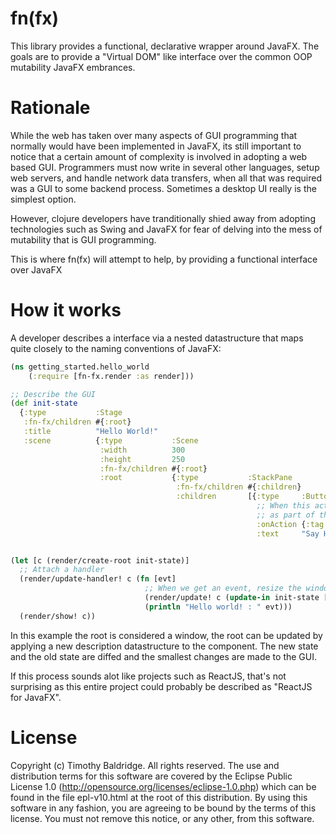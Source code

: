 # fn(fx)
This library provides a functional, declarative wrapper around JavaFX. The goals are to provide a "Virtual DOM" like
interface over the common OOP mutability JavaFX embrances. 

# Rationale
While the web has taken over many aspects of GUI programming that normally would have been implemented in JavaFX, its
still important to notice that a certain amount of complexity is involved in adopting a web based GUI. Programmers must
now write in several other languages, setup web servers, and handle network data transfers, when all that was required
was a GUI to some backend process. Sometimes a desktop UI really is the simplest option. 

However, clojure developers have tranditionally shied away from adopting technologies such as Swing and JavaFX for fear
of delving into the mess of mutability that is GUI programming. 

This is where fn(fx) will attempt to help, by providing a functional interface over JavaFX

# How it works
A developer describes a interface via a nested datastructure that maps quite closely to the naming conventions of JavaFX:

```clojure 
(ns getting_started.hello_world
    (:require [fn-fx.render :as render]))

;; Describe the GUI
(def init-state
  {:type           :Stage
   :fn-fx/children #{:root}
   :title          "Hello World!"
   :scene          {:type           :Scene
                    :width          300
                    :height         250
                    :fn-fx/children #{:root}
                    :root           {:type           :StackPane
                                     :fn-fx/children #{:children}
                                     :children       [{:type     :Button
                                                       ;; When this action is fired, provide the tag data
                                                       ;; as part of the event handed to the event handler
                                                       :onAction {:tag :say-hello}
                                                       :text     "Say Hello World"}]}}})


(let [c (render/create-root init-state)]
  ;; Attach a handler
  (render/update-handler! c (fn [evt]
                              ;; When we get an event, resize the window
                              (render/update! c (update-in init-state [:scene :width] + 10))
                              (println "Hello world! : " evt)))
  (render/show! c))
```

In this example the root is considered a window, the root can be updated by applying a new description datastructure
to the component. The new state and the old state are diffed and the smallest changes are made to the GUI. 

If this process sounds alot like projects such as ReactJS, that's not surprising as this entire project could probably be
described as "ReactJS for JavaFX". 

# License
Copyright (c) Timothy Baldridge. All rights reserved.
The use and distribution terms for this software are covered by the
Eclipse Public License 1.0 (http://opensource.org/licenses/eclipse-1.0.php)
which can be found in the file epl-v10.html at the root of this distribution.
By using this software in any fashion, you are agreeing to be bound by
the terms of this license.
You must not remove this notice, or any other, from this software.
